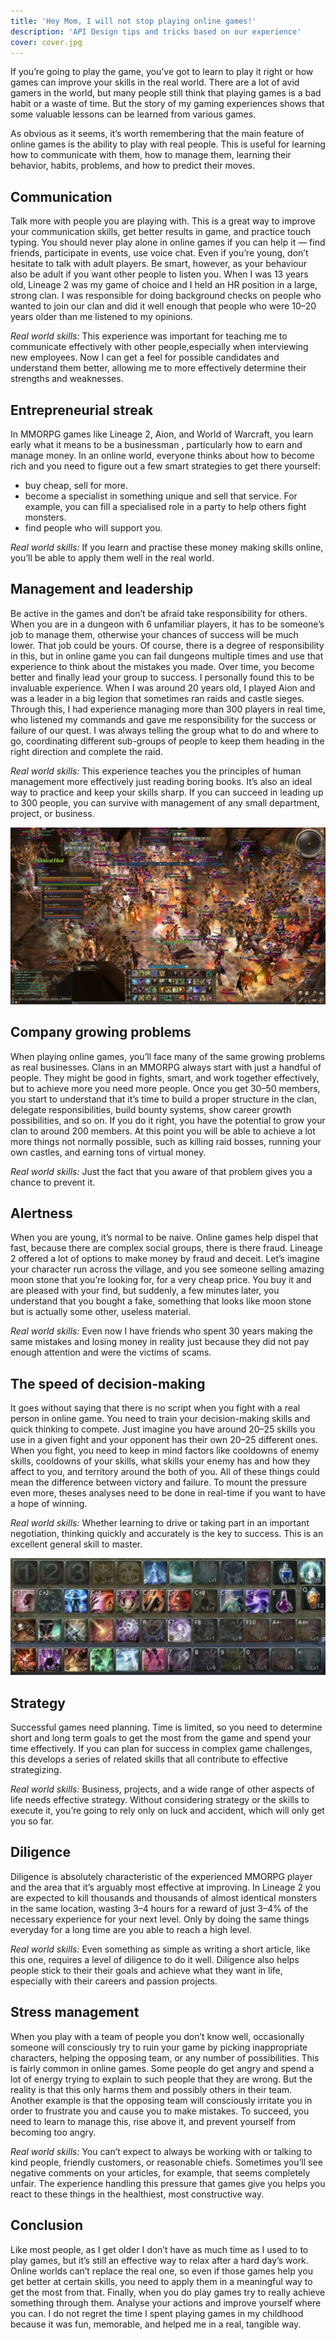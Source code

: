 ```yaml
---
title: 'Hey Mom, I will not stop playing online games!'
description: 'API Design tips and tricks based on our experience'
cover: cover.jpg
---
```


If you’re going to play the game, you’ve got to learn to play it right or how games can improve your skills in the real world. There are a lot of avid gamers in the world, but many people still think that playing games is a bad habit or a waste of time. But the story of my gaming experiences shows that some valuable lessons can be learned from various games.

As obvious as it seems, it’s worth remembering that the main feature of online games is the ability to play with real people. This is useful for learning how to communicate with them, how to manage them, learning their behavior, habits, problems, and how to predict their moves.

## Communication

Talk more with people you are playing with. This is a great way to improve your communication skills, get better results in game, and practice touch typing. You should never play alone in online games if you can help it — find friends, participate in events, use voice chat. Even if you’re young, don’t hesitate to talk with adult players. Be smart, however, as your behaviour also be adult if you want other people to listen you. When I was 13 years old, Lineage 2 was my game of choice and I held an HR position in a large, strong clan. I was responsible for doing background checks on people who wanted to join our clan and did it well enough that people who were 10–20 years older than me listened to my opinions.

_Real world skills:_ This experience was important for teaching me to communicate effectively with other people,especially when interviewing new employees. Now I can get a feel for possible candidates and understand them better, allowing me to more effectively determine their strengths and weaknesses.

## Entrepreneurial streak

In MMORPG games like Lineage 2, Aion, and World of Warcraft, you learn early what it means to be a businessman , particularly how to earn and manage money. In an online world, everyone thinks about how to become rich and you need to figure out a few smart strategies to get there yourself:

- buy cheap, sell for more.
- become a specialist in something unique and sell that service. For example, you can fill a specialised role in a party to help others fight monsters.
- find people who will support you.

_Real world skills:_ If you learn and practise these money making skills online, you’ll be able to apply them well in the real world.

## Management and leadership

Be active in the games and don’t be afraid take responsibility for others. When you are in a dungeon with 6 unfamiliar players, it has to be someone’s job to manage them, otherwise your chances of success will be much lower. That job could be yours. Of course, there is a degree of responsibility in this, but in online game you can fail dungeons multiple times and use that experience to think about the mistakes you made. Over time, you become better and finally lead your group to success. I personally found this to be invaluable experience. When I was around 20 years old, I played Aion and was a leader in a big legion that sometimes ran raids and castle sieges. Through this, I had experience managing more than 300 players in real time, who listened my commands and gave me responsibility for the success or failure of our quest. I was always telling the group what to do and where to go, coordinating different sub-groups of people to keep them heading in the right direction and complete the raid.

_Real world skills:_ This experience teaches you the principles of human management more effectively just reading boring books. It’s also an ideal way to practice and keep your skills sharp. If you can succeed in leading up to 300 people, you can survive with management of any small department, project, or business.

![GATSBY_EMPTY_ALT](games1.jpeg)

## Company growing problems

When playing online games, you’ll face many of the same growing problems as real businesses. Clans in an MMORPG always start with just a handful of people. They might be good in fights, smart, and work together effectively, but to achieve more you need more people. Once you get 30–50 members, you start to understand that it’s time to build a proper structure in the clan, delegate responsibilities, build bounty systems, show career growth possibilities, and so on. If you do it right, you have the potential to grow your clan to around 200 members. At this point you will be able to achieve a lot more things not normally possible, such as killing raid bosses, running your own castles, and earning tons of virtual money.

_Real world skills:_ Just the fact that you aware of that problem gives you a chance to prevent it.

## Alertness

When you are young, it’s normal to be naive. Online games help dispel that fast, because there are complex social groups, there is there fraud. Lineage 2 offered a lot of options to make money by fraud and deceit. Let’s imagine your character run across the village, and you see someone selling amazing moon stone that you’re looking for, for a very cheap price. You buy it and are pleased with your find, but suddenly, a few minutes later, you understand that you bought a fake, something that looks like moon stone but is actually some other, useless material.

_Real world skills:_ Even now I have friends who spent 30 years making the same mistakes and losing money in reality just because they did not pay enough attention and were the victims of scams.

## The speed of decision-making

It goes without saying that there is no script when you fight with a real person in online game. You need to train your decision-making skills and quick thinking to compete. Just imagine you have around 20–25 skills you use in a given fight and your opponent has their own 20–25 different ones. When you fight, you need to keep in mind factors like cooldowns of enemy skills, cooldowns of your skills, what skills your enemy has and how they affect to you, and territory around the both of you. All of these things could mean the difference between victory and failure. To mount the pressure even more, theses analyses need to be done in real-time if you want to have a hope of winning.

_Real world skills:_ Whether learning to drive or taking part in an important negotiation, thinking quickly and accurately is the key to success. This is an excellent general skill to master.

![GATSBY_EMPTY_ALT](games2.png)

## Strategy

Successful games need planning. Time is limited, so you need to determine short and long term goals to get the most from the game and spend your time effectively. If you can plan for success in complex game challenges, this develops a series of related skills that all contribute to effective strategizing.

_Real world skills:_ Business, projects, and a wide range of other aspects of life needs effective strategy. Without considering strategy or the skills to execute it, you’re going to rely only on luck and accident, which will only get you so far.

## Diligence

Diligence is absolutely characteristic of the experienced MMORPG player and the area that it’s arguably most effective at improving. In Lineage 2 you are expected to kill thousands and thousands of almost identical monsters in the same location, wasting 3–4 hours for a reward of just 3–4% of the necessary experience for your next level. Only by doing the same things everyday for a long time are you able to reach a high level.

_Real world skills:_ Even something as simple as writing a short article, like this one, requires a level of diligence to do it well. Diligence also helps people stick to their their goals and achieve what they want in life, especially with their careers and passion projects.

## Stress management

When you play with a team of people you don’t know well, occasionally someone will consciously try to ruin your game by picking inappropriate characters, helping the opposing team, or any number of possibilities. This is fairly common in online games. Some people do get angry and spend a lot of energy trying to explain to such people that they are wrong. But the reality is that this only harms them and possibly others in their team. Another example is that the opposing team will consciously irritate you in order to frustrate you and cause you to make mistakes. To succeed, you need to learn to manage this, rise above it, and prevent yourself from becoming too angry.

_Real world skills:_ You can’t expect to always be working with or talking to kind people, friendly customers, or reasonable chiefs. Sometimes you’ll see negative comments on your articles, for example, that seems completely unfair. The experience handling this pressure that games give you helps you react to these things in the healthiest, most constructive way.

## Conclusion

Like most people, as I get older I don’t have as much time as I used to to play games, but it’s still an effective way to relax after a hard day’s work. Online worlds can’t replace the real one, so even if those games help you get better at certain skills, you need to apply them in a meaningful way to get the most from that. Finally, when you do play games try to really achieve something through them. Analyse your actions and improve yourself where you can. I do not regret the time I spent playing games in my childhood because it was fun, memorable, and helped me in a real, tangible way.
